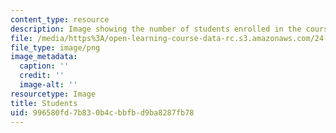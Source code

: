 ```yaml
---
content_type: resource
description: Image showing the number of students enrolled in the course.
file: /media/https%3A/open-learning-course-data-rc.s3.amazonaws.com/24-947-language-disorders-in-children-spring-2013/996580fd7b830b4cbbfbd9ba8287fb78_24-947_stat-students.png
file_type: image/png
image_metadata:
  caption: ''
  credit: ''
  image-alt: ''
resourcetype: Image
title: Students
uid: 996580fd-7b83-0b4c-bbfb-d9ba8287fb78
---
```

